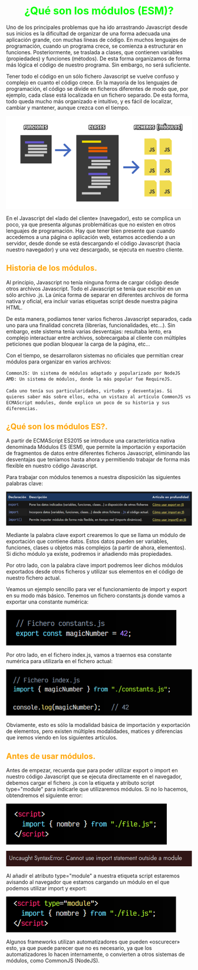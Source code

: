 # <span style="color:lime"><center>¿Qué son los módulos (ESM)?</center></span>

Uno de los principales problemas que ha ido arrastrando Javascript desde sus inicios es la dificultad de organizar de una forma adecuada una aplicación grande, con muchas líneas de código. En muchos lenguajes de programación, cuando un programa crece, se comienza a estructurar en funciones. Posteriormente, se traslada a clases, que contienen variables (propiedades) y funciones (métodos). De esta forma organizamos de forma más lógica el código de nuestro programa. Sin embargo, no será suficiente.

Tener todo el código en un sólo fichero Javascript se vuelve confuso y complejo en cuanto el código crece. En la mayoría de los lenguajes de programación, el código se divide en ficheros diferentes de modo que, por ejemplo, cada clase está localizada en un fichero separado. De esta forma, todo queda mucho más organizado e intuitivo, y es fácil de localizar, cambiar y mantener, aunque crezca con el tiempo.

![alt text](./imagenes-esm-modules/image.png)

En el Javascript del «lado del cliente» (navegador), esto se complica un poco, ya que presenta algunas problemáticas que no existen en otros lenguajes de programación. Hay que tener bien presente que cuando accedemos a una página o aplicación web, estamos accediendo a un servidor, desde donde se está descargando el código Javascript (hacia nuestro navegador) y una vez descargado, se ejecuta en nuestro cliente.

## <span style="color:orange">Historia de los módulos.</span>
Al principio, Javascript no tenía ninguna forma de cargar código desde otros archivos Javascript. Todo el Javascript se tenía que escribir en un sólo archivo .js. La única forma de separar en diferentes archivos de forma nativa y oficial, era incluir varias etiquetas script desde nuestra página HTML.

De esta manera, podíamos tener varios ficheros Javascript separados, cada uno para una finalidad concreta (librerías, funcionalidades, etc...). Sin embargo, este sistema tenía varias desventajas: resultaba lento, era complejo interactuar entre archivos, sobrecargaba al cliente con múltiples peticiones que podían bloquear la carga de la página, etc...

Con el tiempo, se desarrollaron sistemas no oficiales que permitían crear módulos para organizar en varios archivos:


    CommonJS: Un sistema de módulos adaptado y popularizado por NodeJS
    AMD: Un sistema de módulos, donde la más popular fue RequireJS.

    Cada uno tenía sus particularidades, virtudes y desventajas. Si quieres saber más sobre ellos, echa un vistazo al artículo CommonJS vs ECMAScript modules, donde explico un poco de su historia y sus diferencias.

## <span style="color:orange">¿Qué son los módulos ES?.</span>
A partir de ECMAScript ES2015 se introduce una característica nativa denominada Módulos ES (ESM), que permite la importación y exportación de fragmentos de datos entre diferentes ficheros Javascript, eliminando las desventajas que teníamos hasta ahora y permitiendo trabajar de forma más flexible en nuestro código Javascript.

Para trabajar con módulos tenemos a nuestra disposición las siguientes palabras clave:

![alt text](./imagenes-esm-modules/image-1.png)

Mediante la palabra clave export crearemos lo que se llama un módulo de exportación que contiene datos. Estos datos pueden ser variables, funciones, clases u objetos más complejos (a partir de ahora, elementos). Si dicho módulo ya existe, podremos ir añadiendo más propiedades.

Por otro lado, con la palabra clave import podremos leer dichos módulos exportados desde otros ficheros y utilizar sus elementos en el código de nuestro fichero actual.

Veamos un ejemplo sencillo para ver el funcionamiento de import y export en su modo más básico. Tenemos un fichero constants.js donde vamos a exportar una constante numérica:

![alt text](./imagenes-esm-modules/image-2.png)

Por otro lado, en el fichero index.js, vamos a traernos esa constante numérica para utilizarla en el fichero actual:

![alt text](./imagenes-esm-modules/image-3.png)

Obviamente, esto es sólo la modalidad básica de importación y exportación de elementos, pero existen múltiples modalidades, matices y diferencias que iremos viendo en los siguientes artículos.

## <span style="color:orange">Antes de usar módulos.</span>
Antes de empezar, recuerda que para poder utilizar export o import en nuestro código Javascript que se ejecuta directamente en el navegador, debemos cargar el fichero .js con la etiqueta y atributo script type="module" para indicarle que utilizaremos módulos. Si no lo hacemos, obtendremos el siguiente error:

![alt text](./imagenes-esm-modules/image-4.png)

![alt text](./imagenes-esm-modules/image-5.png)

Al añadir el atributo type="module" a nuestra etiqueta script estaremos avisando al navegador que estamos cargando un módulo en el que podemos utilizar import y export:

![alt text](./imagenes-esm-modules/image-6.png)

Algunos frameworks utilizan automatizadores que pueden «oscurecer» esto, ya que puede parecer que no es necesario, ya que los automatizadores lo hacen internamente, o convierten a otros sistemas de módulos, como CommonJS (NodeJS).